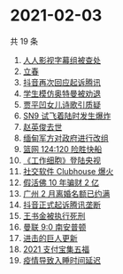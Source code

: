 # 2021-02-03

共 19 条

<!-- BEGIN ZHIHUSEARCH -->
<!-- 最后更新时间 Wed Feb 03 2021 18:07:38 GMT+0800 (CST) -->
1. [人人影视字幕组被查处](https://www.zhihu.com/search?q=人人影视字幕组)
1. [立春](https://www.zhihu.com/search?q=立春)
1. [抖音再次回应起诉腾讯](https://www.zhihu.com/search?q=抖音起诉腾讯)
1. [学生模仿奥特曼被劝退](https://www.zhihu.com/search?q=学生模仿奥特曼)
1. [贾平凹女儿诗歌引质疑](https://www.zhihu.com/search?q=贾平凹女儿)
1. [SN9 试飞着陆时发生爆炸](https://www.zhihu.com/search?q=sn9)
1. [赵英俊去世](https://www.zhihu.com/search?q=赵英俊去世)
1. [缅甸军方对政府进行改组](https://www.zhihu.com/search?q=缅甸军方)
1. [篮网 124:120 险胜快船](https://www.zhihu.com/search?q=篮网)
1. [《工作细胞》登陆央视](https://www.zhihu.com/search?q=工作细胞)
1. [社交软件 Clubhouse 爆火](https://www.zhihu.com/search?q=clubhouse)
1. [假活佛 10 年骗财 2 亿](https://www.zhihu.com/search?q=假活佛)
1. [广州 2 月离婚名额已约满](https://www.zhihu.com/search?q=预约离婚)
1. [抖音正式起诉腾讯垄断](https://www.zhihu.com/search?q=抖音起诉腾讯)
1. [王书金被执行死刑](https://www.zhihu.com/search?q=王书金)
1. [曼联 9:0 南安普顿](https://www.zhihu.com/search?q=曼联)
1. [进击的巨人更新](https://www.zhihu.com/search?q=进击的巨人)
1. [2021 支付宝集五福](https://www.zhihu.com/search?q=支付宝五福)
1. [疫情导致入睡时间延迟](https://www.zhihu.com/search?q=睡眠周期)
<!-- END ZHIHUSEARCH -->
